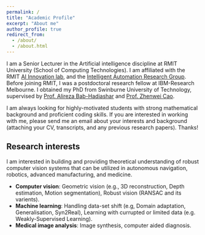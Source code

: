 ```yaml
---
permalink: /
title: "Academic Profile"
excerpt: "About me"
author_profile: true
redirect_from: 
  - /about/
  - /about.html
---
```


I am a Senior Lecturer in the Artificial intelligence discipline at RMIT University (School of Computing Technologies). I am affiliated with the RMIT [AI Innovation lab](https://www.rmit.edu.au/about/schools-colleges/science/research/research-areas/computer-science-and-information-technology/ai-innovation-lab), and the [Intelligent Automation Research Group](https://www.rmit.edu.au/about/schools-colleges/engineering/research/research-groups/intelligent-automation-research-group). Before joining RMIT, I was a postdoctoral research fellow at IBM-Research Melbourne. I obtained my PhD from Swinburne University of Technology, supervised by [Prof. Alireza Bab-Hadiashar](https://www.rmit.edu.au/contact/staff-contacts/academic-staff/b/bab-hadiashar-alireza) and [Prof. Zhenwei Cao](https://www.swinburne.edu.au/research/our-research/access-our-research/find-a-researcher-or-supervisor/researcher-profile/?id=zcao).

I am always looking for highly-motivated students with strong mathematical background and proficient coding skills. If you are interested in working with me, please send me an email about your interests and background (attaching your CV, transcripts, and any previous research papers). Thanks!

## Research interests

I am interested in building and providing theoretical understanding of robust computer vision systems that can be utilized in autonomous navigation, robotics, advanced manufacturing, and medicine.

- **Computer vision**: Geometric vision (e.g., 3D reconstruction, Depth estimation, Motion segmentation), Robust vision (RANSAC and its varients).
- **Machine learning**: Handling data-set shift (e.g, Domain adaptation, Generalisation, Syn2Real), Learning with currupted or limited data (e.g. Weakly-Supervised Learning).
- **Medical image analysis**: Image synthesis, computer aided diagnosis.



